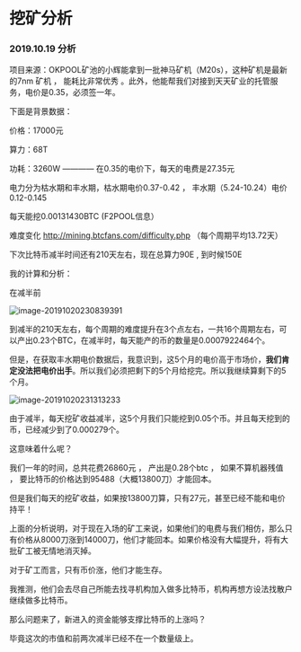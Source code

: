 # 挖矿分析

### 2019.10.19 分析

项目来源：OKPOOL矿池的小辉能拿到一批神马矿机（M20s），这种矿机是最新的7nm 矿机 ， 能耗比非常优秀 。此外，他能帮我们对接到天天矿业的托管服务，电价是0.35，必须签一年。

下面是背景数据：

价格：17000元

算力：68T

功耗：3260W    ————  在0.35的电价下，每天的电费是27.35元

电力分为枯水期和丰水期，枯水期电价0.37-0.42 ， 丰水期（5.24-10.24）电价 0.12-0.145

每天能挖0.00131430BTC  (F2POOL信息）

难度变化  http://mining.btcfans.com/difficulty.php   （每个周期平均13.72天）

下次比特币减半时间还有210天左右，现在总算力90E , 到时候150E



我的计算和分析：

在减半前

![image-20191020230839391](https://tva1.sinaimg.cn/large/006y8mN6gy1g852h2jmztj31080se784.jpg)

到减半的210天左右，每个周期的难度提升在3个点左右，一共16个周期左右，可以产出0.23个BTC，在减半时，每天能产的币的数量是0.0007922464个。



但是，在获取丰水期电价数据后，我意识到，这5个月的电价高于市场价，**我们肯定没法把电价出手**。所以我们必须把剩下的5个月给挖完。所以我继续算剩下的5个月。

![image-20191020231313233](https://tva1.sinaimg.cn/large/006y8mN6gy1g852ltvhlgj30yc0u0adn.jpg)

由于减半，每天挖矿收益减半，这5个月我们只能挖到0.05个币。并且每天挖到的币，已经减少到了0.000279个。

这意味着什么呢？

我们一年的时间，总共花费26860元 ， 产出是0.28个btc ， 如果不算机器残值 ， 要比特币的价格达到95488（大概13800刀）才能回本。

但是我们每天的挖矿收益，如果按13800刀算，只有27元，甚至已经不能和电价持平！



上面的分析说明，对于现在入场的矿工来说，如果他们的电费与我们相仿，那么只有价格从8000刀涨到14000刀，他们才能回本。如果价格没有大幅提升，将有大批矿工被无情地消灭掉。

对于矿工而言，只有币价涨，他们才能生存。

我推测，他们会去尽自己所能去找寻机构加入做多比特币，机构再想方设法找散户继续做多比特币。

那么问题来了，新进入的资金能够支撑比特币的上涨吗？

毕竟这次的市值和前两次减半已经不在一个数量级上。







